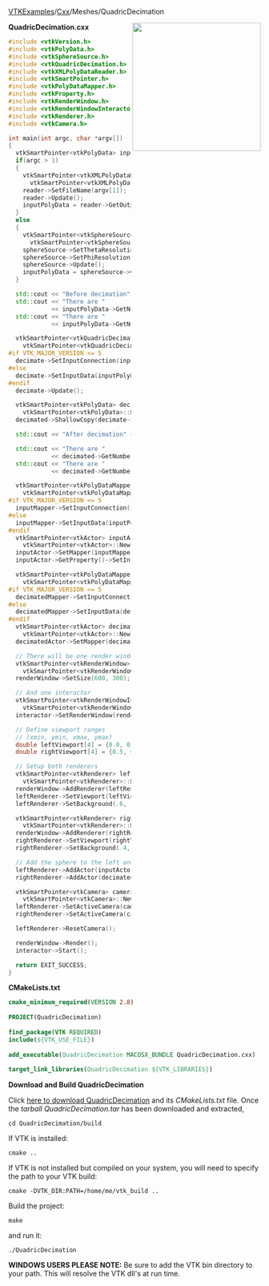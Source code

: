 [VTKExamples](/home/)/[Cxx](/Cxx)/Meshes/QuadricDecimation

<img align="right" src="https://github.com/lorensen/VTKExamples/blob/gh-pages/Testing/Baseline/Meshes/TestQuadricDecimation.png?raw=true" width="256" />

**QuadricDecimation.cxx**
```c++
#include <vtkVersion.h>
#include <vtkPolyData.h>
#include <vtkSphereSource.h>
#include <vtkQuadricDecimation.h>
#include <vtkXMLPolyDataReader.h>
#include <vtkSmartPointer.h>
#include <vtkPolyDataMapper.h>
#include <vtkProperty.h>
#include <vtkRenderWindow.h>
#include <vtkRenderWindowInteractor.h>
#include <vtkRenderer.h>
#include <vtkCamera.h>

int main(int argc, char *argv[])
{
  vtkSmartPointer<vtkPolyData> inputPolyData;
  if(argc > 1)
  {
    vtkSmartPointer<vtkXMLPolyDataReader> reader =
      vtkSmartPointer<vtkXMLPolyDataReader>::New();
    reader->SetFileName(argv[1]);
    reader->Update();
    inputPolyData = reader->GetOutput();
  }
  else
  {
    vtkSmartPointer<vtkSphereSource> sphereSource =
      vtkSmartPointer<vtkSphereSource>::New();
    sphereSource->SetThetaResolution(30);
    sphereSource->SetPhiResolution(15);
    sphereSource->Update();
    inputPolyData = sphereSource->GetOutput();
  }

  std::cout << "Before decimation" << std::endl << "------------" << std::endl;
  std::cout << "There are "
            << inputPolyData->GetNumberOfPoints() << " points." << std::endl;
  std::cout << "There are "
            << inputPolyData->GetNumberOfPolys() << " polygons." << std::endl;

  vtkSmartPointer<vtkQuadricDecimation> decimate =
    vtkSmartPointer<vtkQuadricDecimation>::New();
#if VTK_MAJOR_VERSION <= 5
  decimate->SetInputConnection(inputPolyData->GetProducerPort());
#else
  decimate->SetInputData(inputPolyData);
#endif
  decimate->Update();

  vtkSmartPointer<vtkPolyData> decimated =
    vtkSmartPointer<vtkPolyData>::New();
  decimated->ShallowCopy(decimate->GetOutput());

  std::cout << "After decimation" << std::endl << "------------" << std::endl;

  std::cout << "There are "
            << decimated->GetNumberOfPoints() << " points." << std::endl;
  std::cout << "There are "
            << decimated->GetNumberOfPolys() << " polygons." << std::endl;

  vtkSmartPointer<vtkPolyDataMapper> inputMapper =
    vtkSmartPointer<vtkPolyDataMapper>::New();
#if VTK_MAJOR_VERSION <= 5
  inputMapper->SetInputConnection(inputPolyData->GetProducerPort());
#else
  inputMapper->SetInputData(inputPolyData);
#endif
  vtkSmartPointer<vtkActor> inputActor =
    vtkSmartPointer<vtkActor>::New();
  inputActor->SetMapper(inputMapper);
  inputActor->GetProperty()->SetInterpolationToFlat();

  vtkSmartPointer<vtkPolyDataMapper> decimatedMapper =
    vtkSmartPointer<vtkPolyDataMapper>::New();
#if VTK_MAJOR_VERSION <= 5
  decimatedMapper->SetInputConnection(decimated->GetProducerPort());
#else
  decimatedMapper->SetInputData(decimated);
#endif
  vtkSmartPointer<vtkActor> decimatedActor =
    vtkSmartPointer<vtkActor>::New();
  decimatedActor->SetMapper(decimatedMapper);

  // There will be one render window
  vtkSmartPointer<vtkRenderWindow> renderWindow =
    vtkSmartPointer<vtkRenderWindow>::New();
  renderWindow->SetSize(600, 300);

  // And one interactor
  vtkSmartPointer<vtkRenderWindowInteractor> interactor =
    vtkSmartPointer<vtkRenderWindowInteractor>::New();
  interactor->SetRenderWindow(renderWindow);

  // Define viewport ranges
  // (xmin, ymin, xmax, ymax)
  double leftViewport[4] = {0.0, 0.0, 0.5, 1.0};
  double rightViewport[4] = {0.5, 0.0, 1.0, 1.0};

  // Setup both renderers
  vtkSmartPointer<vtkRenderer> leftRenderer =
    vtkSmartPointer<vtkRenderer>::New();
  renderWindow->AddRenderer(leftRenderer);
  leftRenderer->SetViewport(leftViewport);
  leftRenderer->SetBackground(.6, .5, .4);

  vtkSmartPointer<vtkRenderer> rightRenderer =
    vtkSmartPointer<vtkRenderer>::New();
  renderWindow->AddRenderer(rightRenderer);
  rightRenderer->SetViewport(rightViewport);
  rightRenderer->SetBackground(.4, .5, .6);

  // Add the sphere to the left and the cube to the right
  leftRenderer->AddActor(inputActor);
  rightRenderer->AddActor(decimatedActor);

  vtkSmartPointer<vtkCamera> camera =
    vtkSmartPointer<vtkCamera>::New();
  leftRenderer->SetActiveCamera(camera);
  rightRenderer->SetActiveCamera(camera);

  leftRenderer->ResetCamera();

  renderWindow->Render();
  interactor->Start();

  return EXIT_SUCCESS;
}
```
**CMakeLists.txt**
```cmake
cmake_minimum_required(VERSION 2.8)
 
PROJECT(QuadricDecimation)
 
find_package(VTK REQUIRED)
include(${VTK_USE_FILE})
 
add_executable(QuadricDecimation MACOSX_BUNDLE QuadricDecimation.cxx)
 
target_link_libraries(QuadricDecimation ${VTK_LIBRARIES})
```

**Download and Build QuadricDecimation**

Click [here to download QuadricDecimation](https://github.com/lorensen/VTKWikiExamplesTarballs/raw/master/QuadricDecimation.tar) and its *CMakeLists.txt* file.
Once the *tarball QuadricDecimation.tar* has been downloaded and extracted,
```
cd QuadricDecimation/build 
```
If VTK is installed:
```
cmake ..
```
If VTK is not installed but compiled on your system, you will need to specify the path to your VTK build:
```
cmake -DVTK_DIR:PATH=/home/me/vtk_build ..
```
Build the project:
```
make
```
and run it:
```
./QuadricDecimation
```
**WINDOWS USERS PLEASE NOTE:** Be sure to add the VTK bin directory to your path. This will resolve the VTK dll's at run time.

